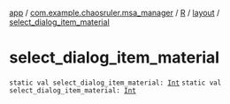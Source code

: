 [app](../../../index.md) / [com.example.chaosruler.msa_manager](../../index.md) / [R](../index.md) / [layout](index.md) / [select_dialog_item_material](.)

# select_dialog_item_material

`static val select_dialog_item_material: `[`Int`](https://kotlinlang.org/api/latest/jvm/stdlib/kotlin/-int/index.html)
`static val select_dialog_item_material: `[`Int`](https://kotlinlang.org/api/latest/jvm/stdlib/kotlin/-int/index.html)